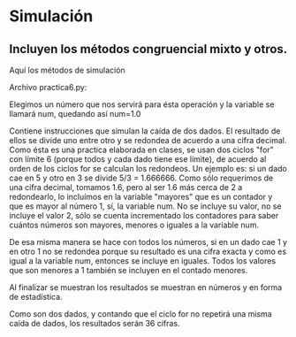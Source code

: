 Simulación
==========
Incluyen los métodos congruencial mixto y otros.
------------------------

Aquí los métodos de simulación

Archivo practica6.py:

Elegimos un número que nos servirá para ésta operación y la variable se llamará num, quedando así num=1.0

Contiene instrucciones que simulan la caída de dos dados. El resultado de ellos se divide uno entre otro y
se redondea de acuerdo a una cifra decimal.
Como ésta es una practica elaborada en clases, se usan dos ciclos "for" con límite 6 (porque todos y cada dado tiene
ese límite), de acuerdo al orden de los ciclos for se calculan los redondeos.
Un ejemplo es: si un dado cae en 5 y otro en 3 se divide 5/3 = 1.666666. Como sólo requerimos de una cifra decimal,
tomamos 1.6, pero al ser 1.6 más cerca de 2 a redondearlo, lo incluímos en la variable "mayores" que es un contador
y que es mayor al número 1, sí, la variable num.  No se incluye su valor, no se incluye el valor 2, sólo se cuenta
incrementado los contadores para saber cuántos números son mayores, menores o iguales a la variable num.

De esa misma manera se hace con todos los números, si en un dado cae 1 y en otro 1 no se redondea porque su resultado
es una cifra exacta y como es igual a la variable num, entonces se incluye en iguales. Todos los valores que son menores
a 1 también se incluyen en el contado menores.

Al finalizar se muestran los resultados se muestran en números y en forma de estadística.

Como son dos dados, y contando que el ciclo for no repetirá una misma caída de dados, los resultados serán 36 cifras.
